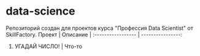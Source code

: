 # data-science 
Репозиторий создан для проектов курса "Профессия Data Scientist" от SkillFactory.
      Проект       |     Описание    |
:----------------- | ----------------:
1. УГАДАЙ ЧИСЛО!   | Что-то
